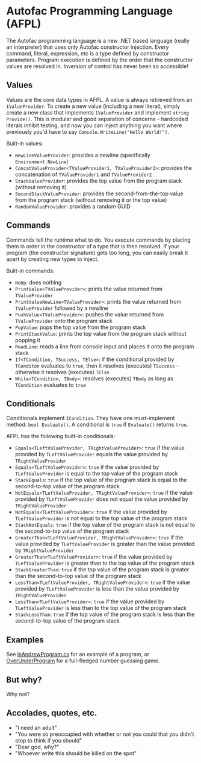 # Autofac Programming Language (AFPL)

The Autofac programming language is a new .NET based language (really an interpreter) that uses only Autofac constructor injection. Every command, literal, expression, etc is a type defined by constructor parameters. Program execution is defined by the order that the constructor values are resolved in. Inversion of control has never been so accessible!

## Values

Values are the core data types in AFPL. A value is always retrieved from an `IValueProvider`. To create a new value (including a new literal), simply create a new class that implements `IValueProvider` and implement `string Provide()`. This is modular and good separation of concerns - hardcoded literals inhibit testing, and now you can inject anything you want where previously you'd have to say `Console.WriteLine("Hello World!")`.

Built-in values:

- `NewLineValueProvider`: provides a newline (specifically `Environment.NewLine`)
- `ConcatValueProvider<TValueProvider1, TValueProvider2>`: provides the concatenation of `TValueProvider1` and `TValueProvider2`
- `StackValueProvider`: provides the top value from the program stack (without removing it)
- `SecondStackValueProvider`: provides the second-from-the-top value from the program stack (without removing it or the top value)
- `RandomValueProvider`: provides a random GUID

## Commands

Commands tell the runtime what to do. You execute commands by placing them in order in the constructor of a type that is then resolved. If your program (the constructor signature) gets too long, you can easily break it apart by creating new types to inject.

Built-in commands:

- `NoOp`: does nothing
- `PrintValue<TValueProvider>`: prints the value returned from `TValueProvider`
- `PrintValueNewLine<TValueProvider>`: prints the value returned from `TValueProvider` followed by a newline
- `PushValue<TValueProvider>`: pushes the value returned from `TValueProvider` onto the program stack
- `PopValue`: pops the top value from the program stack
- `PrintStackValue`: prints the top value from the program stack without popping it
- `ReadLine`: reads a line from console input and places it onto the program stack
- `If<TCondition, TSuccess, TElse>`: if the conditional provided by `TConditon` evaluates to `true`, then it resolves (executes) `TSuccess` - otherwise it resolves (executes) `TElse`
- `While<TCondition, TBody>`: resolves (executes) `TBody` as long as `TCondition` evaluates to `true`

## Conditionals

Conditionals implement `ICondition`. They have one must-implement method: `bool Evaluate()`. A conditional is `true` if `Evaluate()` returns `true`.

AFPL has the following built-in conditionals:

- `Equals<TLeftValueProvider, TRightValueProvider>`: `true` if the value provided by `TLeftValueProvider` equals the value provided by `TRightValueProvider`
- `Equals<TLeftValueProvider>`: `true` if the value provided by `TLeftValueProvider` is equal to the top value of the program stack
- `StackEquals`: `true` if the top value of the program stack is equal to the second-to-top value of the program stack
- `NotEquals<TLeftValueProvider, TRightValueProvider>`: `true` if the value provided by `TLeftValueProvider` does not equal the value provided by `TRightValueProvider`
- `NotEquals<TLeftValueProvider>`: `true` if the value provided by `TLeftValueProvider` is not equal to the top value of the program stack
- `StackNotEquals`: `true` if the top value of the program stack is not equal to the second-to-top value of the program stack
- `GreaterThan<TLeftValueProvider, TRightValueProvider>`: `true` if the value provided by `TLeftValueProvider` is greater than the value provided by `TRightValueProvider`
- `GreaterThan<TLeftValueProvider>`: `true` if the value provided by `TLeftValueProvider` is greater than to the top value of the program stack
- `StackGreaterThan`: `true` if the top value of the program stack is greater than the second-to-top value of the program stack
- `LessThan<TLeftValueProvider, TRightValueProvider>`: `true` if the value provided by `TLeftValueProvider` is less than the value provided by `TRightValueProvider`
- `LessThan<TLeftValueProvider>`: `true` if the value provided by `TLeftValueProvider` is less than to the top value of the program stack
- `StackLessThan`: `true` if the top value of the program stack is less than the second-to-top value of the program stack

## Examples

See [IsAndrewProgram.cs](TestConsoleApp/IsAndrewProgram.cs) for an example of a program, or [OverUnderProgram](TestConsoleApp/OverUnderProgram.cs) for a full-fledged number guessing game.

## But why?

Why not?

## Accolades, quotes, etc.

- "I need an adult"
- "You were so preoccupied with whether or not you could that you didn't stop to think if you should"
- "Dear god, why?"
- "Whoever write this should be killed on the spot"
